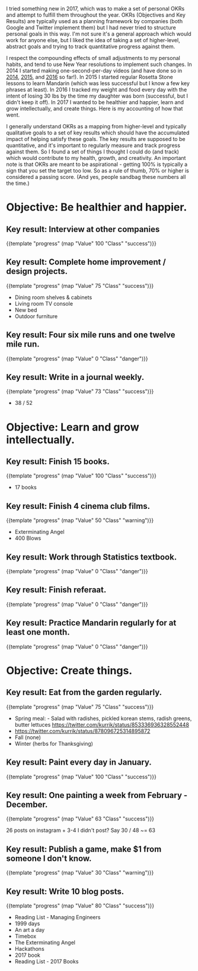 [2014]: https://www.youtube.com/watch?v=v74arS5Lh-s
[2015]: https://www.youtube.com/watch?v=lTM8RyvX8FI
[2016]: https://www.youtube.com/watch?v=vzH4oF9kOtg

I tried something new in 2017, which was to make a set of personal OKRs and
attempt to fulfill them throughout the year.  OKRs (Objectives and Key Results)
are typically used as a planning framework by companies (both Google and
Twitter implement them) but I had never tried to structure personal goals in
this way.   I'm not sure it's a general approach which would work for anyone
else, but I liked the idea of taking a set of higher-level, abstract goals and
trying to track quantitative progress against them.

I respect the compounding effects of small adjustments to my personal habits,
and tend to use New Year resolutions to implement such changes. In 2014 I
started making one-second-per-day videos (and have done so in [2014][2014],
[2015][2015], and [2016][2016] so far!).  In 2015 I started regular Rosetta
Stone lessons to learn Mandarin (which was less successful but I know a few key
phrases at least).  In 2016 I tracked my weight and food every day with the
intent of losing 30 lbs by the time my daughter was born (successful, but I
didn't keep it off).  In 2017 I wanted to be healthier and happier, learn and
grow intellectually, and create things.  Here is my accounting of how that
went.

<!--BREAK-->

I generally understand OKRs as a mapping from higher-level and typically
qualitative goals to a set of key results which should have the accumulated
impact of helping satisfy these goals.  The key results are supposed to be
quantitative, and it's important to regularly measure and track progress
against them.  So I found a set of things I thought I could do (and track)
which would contribute to my health, growth, and creativity.  An important note
is that OKRs are meant to be aspirational - getting 100% is typically a sign
that you set the target too low.  So as a rule of thumb, 70% or higher is
considered a passing score. (And yes, people sandbag these numbers all the
time.)


# Objective: Be healthier and happier.
## Key result: Interview at other companies
{{template "progress" (map "Value" 100 "Class" "success")}}

## Key result: Complete home improvement / design projects.
{{template "progress" (map "Value" 75 "Class" "success")}}
* Dining room shelves & cabinets
* Living room TV console
* New bed
* Outdoor furniture

## Key result: Four six mile runs and one twelve mile run.
{{template "progress" (map "Value" 0 "Class" "danger")}}

## Key result: Write in a journal weekly.
{{template "progress" (map "Value" 73 "Class" "success")}}
* 38 / 52

# Objective: Learn and grow intellectually.
## Key result: Finish 15 books.
{{template "progress" (map "Value" 100 "Class" "success")}}
* 17 books

## Key result: Finish 4 cinema club films.
{{template "progress" (map "Value" 50 "Class" "warning")}}
* Exterminating Angel
* 400 Blows

## Key result: Work through Statistics textbook.
{{template "progress" (map "Value" 0 "Class" "danger")}}

## Key result: Finish referaat.
{{template "progress" (map "Value" 0 "Class" "danger")}}

## Key result: Practice Mandarin regularly for at least one month.
{{template "progress" (map "Value" 0 "Class" "danger")}}

# Objective: Create things.
## Key result: Eat from the garden regularly.
{{template "progress" (map "Value" 75 "Class" "success")}}
* Spring meal: - Salad with radishes, pickled korean stems, radish greens, butter lettuces https://twitter.com/kurrik/status/853336936328552448
* https://twitter.com/kurrik/status/878096725314895872
* Fall (none)
* Winter (herbs for Thanksgiving)

## Key result: Paint every day in January.
{{template "progress" (map "Value" 100 "Class" "success")}}

## Key result: One painting a week from February - December.
{{template "progress" (map "Value" 63 "Class" "success")}}

26 posts on instagram + 3-4 I didn't post?
Say 30 / 48 ~= 63

## Key result: Publish a game, make $1 from someone I don't know.
{{template "progress" (map "Value" 30 "Class" "warning")}}

## Key result: Write 10 blog posts.
{{template "progress" (map "Value" 80 "Class" "success")}}

* Reading List - Managing Engineers
* 1999 days
* An art a day
* Timebox
* The Exterminating Angel
* Hackathons
* 2017 book
* Reading List - 2017 Books

